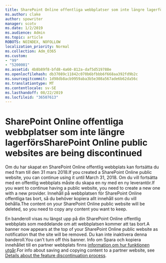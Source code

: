 ```yaml
---
title: SharePoint Online offentliga webbplatser som inte längre lagerförs
ms.author: clake
author: spowriter
manager: scotv
ms.date: 1/2/2019
ms.audience: Admin
ms.topic: article
ROBOTS: NOINDEX, NOFOLLOW
localization_priority: Normal
ms.collection: Adm_O365
ms.custom:
- "99"
- "5200001"
ms.assetid: 4b8b89f8-bfd8-4a60-812a-daf5d519788e
ms.openlocfilehash: db37089c11842c070b6bfbbb6f668aa392fd9b2c
ms.sourcegitcommit: 1d98db8acb9959aba3b5e308a567ade6b62da56c
ms.translationtype: MT
ms.contentlocale: sv-SE
ms.lasthandoff: 08/22/2019
ms.locfileid: "36507613"
---
```

# <a name="sharepoint-online-public-websites-are-being-discontinued"></a><span data-ttu-id="bcb00-102">SharePoint Online offentliga webbplatser som inte längre lagerförs</span><span class="sxs-lookup"><span data-stu-id="bcb00-102">SharePoint Online public websites are being discontinued</span></span>

<span data-ttu-id="bcb00-103">Om du har skapat en SharePoint Online offentlig webbplats kan fortsätta du med fram till den 31 mars 2018.</span><span class="sxs-lookup"><span data-stu-id="bcb00-103">If you created a SharePoint Online public website, you can continue using it until March 31, 2018.</span></span> <span data-ttu-id="bcb00-104">Om du vill fortsätta med en offentlig webbplats måste du skapa en ny med en ny leverantör.</span><span class="sxs-lookup"><span data-stu-id="bcb00-104">If you want to continue having a public website, you need to create a new one with a new provider.</span></span> <span data-ttu-id="bcb00-105">Innehåll på webbplatsen för SharePoint Online offentliga tas bort, så du behöver kopiera allt innehåll som du vill behålla.</span><span class="sxs-lookup"><span data-stu-id="bcb00-105">The content on your SharePoint Online public website will be deleted, so you need to copy any content you want to keep.</span></span>
  
<span data-ttu-id="bcb00-106">En banderoll visas nu längst upp på din SharePoint Online offentlig webbplats som meddelande om att webbplatsen kommer att tas bort.</span><span class="sxs-lookup"><span data-stu-id="bcb00-106">A banner now appears at the top of your SharePoint Online public website as notification that the site will be removed.</span></span> <span data-ttu-id="bcb00-107">Du kan inte inaktivera denna banderoll.</span><span class="sxs-lookup"><span data-stu-id="bcb00-107">You can't turn off this banner.</span></span> <span data-ttu-id="bcb00-108">Info om Spara och kopiera innehållet till en partner webbplats finns [information om hur funktionen utgår](https://go.microsoft.com/fwlink/?linkid=866980).</span><span class="sxs-lookup"><span data-stu-id="bcb00-108">For info about saving and copying content to a partner website, see [Details about the feature discontinuation process](https://go.microsoft.com/fwlink/?linkid=866980).</span></span>
  